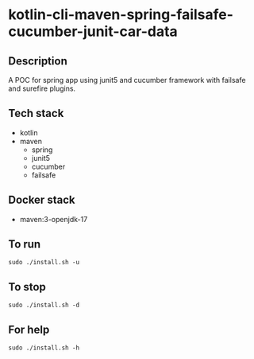 # kotlin-cli-maven-spring-failsafe-cucumber-junit-car-data

## Description
A POC for spring app using junit5
and cucumber framework with failsafe
and surefire plugins.

## Tech stack
- kotlin
- maven
  - spring
  - junit5
  - cucumber
  - failsafe

## Docker stack
- maven:3-openjdk-17

## To run
`sudo ./install.sh -u`

## To stop
`sudo ./install.sh -d`

## For help
`sudo ./install.sh -h`
